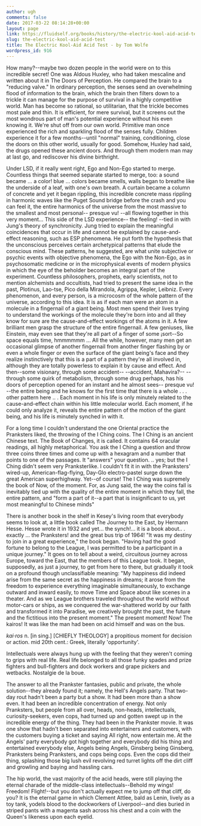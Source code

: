 ```yaml
---
author: ugh
comments: false
date: 2017-03-22 08:14:28+00:00
layout: page
link: https://fluidself.org/books/history/the-electric-kool-aid-acid-test/
slug: the-electric-kool-aid-acid-test
title: The Electric Kool-Aid Acid Test - by Tom Wolfe
wordpress_id: 916
---
```


How many?--maybe two dozen people in the world were on to this incredible secret! One was Aldous Huxley, who had taken mescaline and written about it in The Doors of Perception. He compared the brain to a "reducing valve." In ordinary perception, the senses send an overwhelming flood of information to the brain, which the brain then filters down to a trickle it can manage for the purpose of survival in a highly competitive world. Man has become so rational, so utilitarian, that the trickle becomes most pale and thin. It is efficient, for mere survival, but it screens out the most wondrous part of man's potential experience without his even knowing it. We're shut off from our own world. Primitive man once experienced the rich and sparkling flood of the senses fully. Children experience it for a few months--until "normal" training, conditioning, close the doors on this other world, usually for good. Somehow, Huxley had said, the drugs opened these ancient doors. And through them modern man may at last go, and rediscover his divine birthright.
 
Under LSD, if it really went right, Ego and Non-Ego started to merge. Countless things that seemed separate started to merge, too: a sound became ... a color! blue ... colors became smells, walls began to breathe like the underside of a leaf, with one's own breath. A curtain became a column of concrete and yet it began rippling, this incredible concrete mass rippling in harmonic waves like the Puget Sound bridge before the crash and you can feel it, the entire harmonics of the universe from the most massive to the smallest and most personal-- presque vu! --all flowing together in this very moment... This side of the LSD experience-- the feeling! --tied in with Jung's theory of synchronicity. Jung tried to explain the meaningful coincidences that occur in life and cannot be explained by cause-and-effect reasoning, such as ESP phenomena. He put forth the hypothesis that the unconscious perceives certain archetypical patterns that elude the conscious mind. These patterns, he suggested, are what unite subjective or psychic events with objective phenomena, the Ego with the Non-Ego, as in psychosomatic medicine or in the microphysical events of modern physics in which the eye of the beholder becomes an integral part of the experiment. Countless philosophers, prophets, early scientists, not to mention alchemists and occultists, had tried to present the same idea in the past, Plotinus, Lao-tse, Pico della Mirandola, Agrippa, Kepler, Leibniz. Every phenomenon, and every person, is a microcosm of the whole pattern of the universe, according to this idea. It is as if each man were an atom in a molecule in a fingernail of a giant being. Most men spend their lives trying to understand the workings of the molecule they're born into and all they know for sure are the cause-and-effect workings of the atoms in it. A few brilliant men grasp the structure of the entire fingernail. A few geniuses, like Einstein, may even see that they're all part of a finger of some ¡sort--So space equals time, hmmmmmm ... All the while, however, many men get an occasional glimpse of another fingernail from another finger flashing by or even a whole finger or even the surface of the giant being's face and they realize instinctively that this is a part of a pattern they're all involved in, although they are totally powerless to explain it by cause and effect. And then--some visionary, through some accident-- --accident, Mahavira?-- --through some quirk of metabolism, through some drug perhaps, has his doors of perception opened for an instant and he almost sees-- presque vu! --the entire being and he knows for the first time that there is a whole . . . other pattern here .. . Each moment in his life is only minutely related to the cause-and-effect chain within his little molecular world. Each moment, if he could only analyze it, reveals the entire pattern of the motion of the giant being, and his life is minutely synched in with it.
 
For a long time I couldn't understand the one Oriental practice the Pranksters liked, the throwing of the I Ching coins. The I Ching is an ancient Chinese text. The Book of Changes, it is called. It contains 64 oracular readings, all highly metaphorical. You ask the I Ching a question and throw three coins three times and come up with a hexagram and a number that points to one of the passages. It "answers" your question. .. yes; but the I Ching didn't seem very Pranksterlike. I couldn't fit it in with the Pranksters' wired-up, American-flag-flying, Day-Glo electro-pastel surge down the great American superhighway. Yet--of course! The I Ching was supremely the book of Now, of the moment. For, as Jung said, the way the coins fall is inevitably tied up with the quality of the entire moment in which they fall, the entire pattern, and "form a part of it--a part that is insignificant to us, yet most meaningful to Chinese minds"
 
There is another book in the shelf in Kesey's living room that everybody seems to look at, a little book called The Journey to the East, by Hermann Hesse. Hesse wrote it in 1932 and yet... the synch!... it is a book about.. . exactly ... the Pranksters! and the great bus trip of 1964! "It was my destiny to join in a great experience," the book began. "Having had the good fortune to belong to the League, I was permitted to be a participant in a unique journey." It goes on to tell about a weird, circuitous journey across Europe, toward the East, that the members of this League took. It began, supposedly, as just a journey, to get from here to there, but gradually it took on a profound though unclassifiable meaning: "My happiness did indeed arise from the same secret as the happiness in dreams; it arose from the freedom to experience everything imaginable simultaneously, to exchange outward and inward easily, to move Time and Space about like scenes in a theater. And as we League brothers traveled throughout the world without motor-cars or ships, as we conquered the war-shattered world by our faith and transformed it into Paradise, we creatively brought the past, the future and the fictitious into the present moment." The present moment! Now! The kairos! It was like the man had been on acid himself and was on the bus.
 
_kai·ros_  n. [in sing.] [CHIEFLY THEOLOGY] a propitious moment for decision or action.  mid 20th cent.: Greek, literally 'opportunity'.
 
Intellectuals were always hung up with the feeling that they weren't coming to grips with real life. Real life belonged to all those funky spades and prize fighters and bull-fighters and dock workers and grape pickers and wetbacks. Nostalgie de la boue.
 
The answer to all the Prankster fantasies, public and private, the whole solution--they already found it; namely, the Hell's Angels party. That two-day rout hadn't been a party but a show. It had been more than a show even. It had been an incredible concentration of energy. Not only Pranksters, but people from all over, heads, non-heads, intellectuals, curiosity-seekers, even cops, had turned up and gotten swept up in the incredible energy of the thing. They had been in the Prankster movie. It was one show that hadn't been separated into entertainers and customers, with the customers buying a ticket and saying All right, now entertain me. At the Angels' party everybody got high together and everybody did his thing and entertained everybody else, Angels being Angels, Ginsberg being Ginsberg, Pranksters being Pranksters, and cops being cops. Even the cops did their thing, splashing those big lush evil revolving red turret lights off the dirt cliff and growling and baying and hassling cars.
 
The hip world, the vast majority of the acid heads, were still playing the eternal charade of the middle-class intellectuals--Behold my wings! Freedom! Flight!--but you don't actually expect me to jump off that cliff, do you? It is the eternal game in which Clement Attlee, bald as Lenin, lively as a toy tank, yodels blood to the dockworkers of Liverpool--and dies buried in striped pants with a magenta sash across his chest and a coin with the Queen's likeness upon each eyelid.
